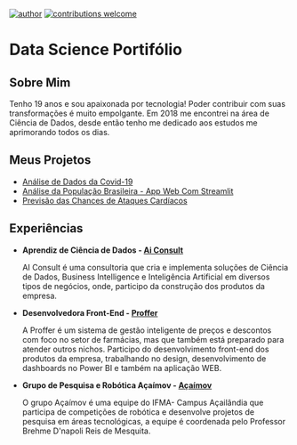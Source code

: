 [![author](https://img.shields.io/badge/Author-Cecília%20Silva-blue.svg?style=for-the-badge)](https://github.com/ceciliasilvads)
[![contributions welcome](https://img.shields.io/badge/Contributions-Welcome-brightgreen.svg?style=for-the-badge)](https://github.com/ceciliasilvads)

# Data Science Portifólio

## Sobre Mim
  Tenho 19 anos e sou apaixonada por tecnologia! Poder contribuir com suas transformações é muito empolgante. Em 2018 me encontrei na área de Ciência de Dados, desde então tenho me dedicado aos estudos me aprimorando todos os dias.

## Meus Projetos
- [Análise de Dados da Covid-19](https://github.com/ceciliasilvads/analises_covid19)
- [Análise da População Brasileira - App Web Com Streamlit](https://github.com/ceciliasilvads/webapp_regioes)
- [Previsão das Chances de Ataques Cardíacos](https://github.com/ceciliasilvads/data-science-projects/tree/main/ML-Chances%20de%20Ataque%20Card%C3%ADaco)

## Experiências

 - **Aprendiz de Ciência de Dados - [Ai Consult](https://www.linkedin.com/company/ai-consult/)**
 		 
     AI Consult é uma consultoria que cria e implementa soluções de Ciência de Dados, Business Intelligence e Inteligência Artificial em diversos tipos de negócios, onde, participo da construção dos produtos da empresa.

- **Desenvolvedora Front-End - [Proffer](https://www.linkedin.com/company/proffer-ai/)**
		
    A Proffer é um sistema de gestão inteligente de preços e descontos com foco no setor de farmácias, mas que também está preparado para atender outros nichos. Participo do desenvolvimento front-end dos produtos da empresa, trabalhando no design, desenvolvimento de dashboards no Power BI e também na aplicação WEB.

- **Grupo de Pesquisa e Robótica Açaímov - [Açaímov](https://www.instagram.com/acaimov.ifma/)**
		
    O grupo Açaímov é uma equipe do IFMA- Campus Açailândia que participa de competições de robótica e desenvolve projetos de pesquisa em áreas tecnológicas, a equipe é coordenada pelo Professor Brehme D'napoli Reis de Mesquita.
